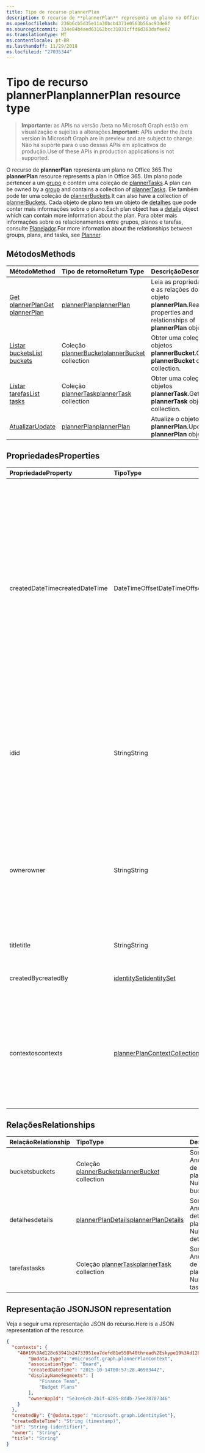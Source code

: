 ```yaml
---
title: Tipo de recurso plannerPlan
description: O recurso de **plannerPlan** representa um plano no Office 365. Um plano pode pertencer a um grupo e contém uma coleção de plannerTasks. Ele também pode ter uma coleção de plannerBuckets. Cada objeto de plano tem um objeto de detalhes que pode conter mais informações sobre o plano. Para obter mais informações sobre os relacionamentos entre grupos, planos e tarefas, consulte planejador.
ms.openlocfilehash: 236b6cb5d35e11a30bcb4371e0563b56ac93de8f
ms.sourcegitcommit: 334e84b4aed63162bcc31831cffd6d363dafee02
ms.translationtype: MT
ms.contentlocale: pt-BR
ms.lasthandoff: 11/29/2018
ms.locfileid: "27035344"
---
```

# <a name="plannerplan-resource-type"></a><span data-ttu-id="6cda8-107">Tipo de recurso plannerPlan</span><span class="sxs-lookup"><span data-stu-id="6cda8-107">plannerPlan resource type</span></span>

> <span data-ttu-id="6cda8-108">**Importante:** as APIs na versão /beta no Microsoft Graph estão em visualização e sujeitas a alterações.</span><span class="sxs-lookup"><span data-stu-id="6cda8-108">**Important:** APIs under the /beta version in Microsoft Graph are in preview and are subject to change.</span></span> <span data-ttu-id="6cda8-109">Não há suporte para o uso dessas APIs em aplicativos de produção.</span><span class="sxs-lookup"><span data-stu-id="6cda8-109">Use of these APIs in production applications is not supported.</span></span>

<span data-ttu-id="6cda8-110">O recurso de **plannerPlan** representa um plano no Office 365.</span><span class="sxs-lookup"><span data-stu-id="6cda8-110">The **plannerPlan** resource represents a plan in Office 365.</span></span> <span data-ttu-id="6cda8-111">Um plano pode pertencer a um [grupo](group.md) e contém uma coleção de [plannerTasks](plannertask.md).</span><span class="sxs-lookup"><span data-stu-id="6cda8-111">A plan can be owned by a [group](group.md) and contains a collection of [plannerTasks](plannertask.md).</span></span> <span data-ttu-id="6cda8-112">Ele também pode ter uma coleção de [plannerBuckets](plannerbucket.md).</span><span class="sxs-lookup"><span data-stu-id="6cda8-112">It can also have a collection of [plannerBuckets](plannerbucket.md).</span></span> <span data-ttu-id="6cda8-113">Cada objeto de plano tem um objeto de [detalhes](plannerplandetails.md) que pode conter mais informações sobre o plano.</span><span class="sxs-lookup"><span data-stu-id="6cda8-113">Each plan object has a [details](plannerplandetails.md) object which can contain more information about the plan.</span></span> <span data-ttu-id="6cda8-114">Para obter mais informações sobre os relacionamentos entre grupos, planos e tarefas, consulte [Planejador](planner-overview.md).</span><span class="sxs-lookup"><span data-stu-id="6cda8-114">For more information about the relationships between groups, plans, and tasks, see [Planner](planner-overview.md).</span></span>



## <a name="methods"></a><span data-ttu-id="6cda8-115">Métodos</span><span class="sxs-lookup"><span data-stu-id="6cda8-115">Methods</span></span>

| <span data-ttu-id="6cda8-116">Método</span><span class="sxs-lookup"><span data-stu-id="6cda8-116">Method</span></span>           | <span data-ttu-id="6cda8-117">Tipo de retorno</span><span class="sxs-lookup"><span data-stu-id="6cda8-117">Return Type</span></span>    |<span data-ttu-id="6cda8-118">Descrição</span><span class="sxs-lookup"><span data-stu-id="6cda8-118">Description</span></span>|
|:---------------|:--------|:----------|
|[<span data-ttu-id="6cda8-119">Get plannerPlan</span><span class="sxs-lookup"><span data-stu-id="6cda8-119">Get plannerPlan</span></span>](../api/plannerplan-get.md) | [<span data-ttu-id="6cda8-120">plannerPlan</span><span class="sxs-lookup"><span data-stu-id="6cda8-120">plannerPlan</span></span>](plannerplan.md) |<span data-ttu-id="6cda8-121">Leia as propriedades e as relações do objeto **plannerPlan**.</span><span class="sxs-lookup"><span data-stu-id="6cda8-121">Read properties and relationships of **plannerPlan** object.</span></span>|
|[<span data-ttu-id="6cda8-122">Listar buckets</span><span class="sxs-lookup"><span data-stu-id="6cda8-122">List buckets</span></span>](../api/plannerplan-list-buckets.md) |<span data-ttu-id="6cda8-123">Coleção [plannerBucket](plannerbucket.md)</span><span class="sxs-lookup"><span data-stu-id="6cda8-123">[plannerBucket](plannerbucket.md) collection</span></span>| <span data-ttu-id="6cda8-124">Obter uma coleção de objetos **plannerBucket**.</span><span class="sxs-lookup"><span data-stu-id="6cda8-124">Get a **plannerBucket** object collection.</span></span>|
|[<span data-ttu-id="6cda8-125">Listar tarefas</span><span class="sxs-lookup"><span data-stu-id="6cda8-125">List tasks</span></span>](../api/plannerplan-list-tasks.md) |<span data-ttu-id="6cda8-126">Coleção [plannerTask](plannertask.md)</span><span class="sxs-lookup"><span data-stu-id="6cda8-126">[plannerTask](plannertask.md) collection</span></span>| <span data-ttu-id="6cda8-127">Obter uma coleção de objetos **plannerTask**.</span><span class="sxs-lookup"><span data-stu-id="6cda8-127">Get a **plannerTask** object collection.</span></span>|
|[<span data-ttu-id="6cda8-128">Atualizar</span><span class="sxs-lookup"><span data-stu-id="6cda8-128">Update</span></span>](../api/plannerplan-update.md) | [<span data-ttu-id="6cda8-129">plannerPlan</span><span class="sxs-lookup"><span data-stu-id="6cda8-129">plannerPlan</span></span>](plannerplan.md) |<span data-ttu-id="6cda8-130">Atualize o objeto **plannerPlan**.</span><span class="sxs-lookup"><span data-stu-id="6cda8-130">Update **plannerPlan** object.</span></span> |

## <a name="properties"></a><span data-ttu-id="6cda8-131">Propriedades</span><span class="sxs-lookup"><span data-stu-id="6cda8-131">Properties</span></span>
| <span data-ttu-id="6cda8-132">Propriedade</span><span class="sxs-lookup"><span data-stu-id="6cda8-132">Property</span></span>     | <span data-ttu-id="6cda8-133">Tipo</span><span class="sxs-lookup"><span data-stu-id="6cda8-133">Type</span></span>   |<span data-ttu-id="6cda8-134">Descrição</span><span class="sxs-lookup"><span data-stu-id="6cda8-134">Description</span></span>|
|:---------------|:--------|:----------|
|<span data-ttu-id="6cda8-135">createdDateTime</span><span class="sxs-lookup"><span data-stu-id="6cda8-135">createdDateTime</span></span>|<span data-ttu-id="6cda8-136">DateTimeOffset</span><span class="sxs-lookup"><span data-stu-id="6cda8-136">DateTimeOffset</span></span>|<span data-ttu-id="6cda8-p104">Somente leitura. A data e a hora que o plano foi criado. O tipo Timestamp representa informações de data e hora usando o formato ISO 8601 e está sempre no horário UTC. Por exemplo, meia-noite em UTC no dia 1º de janeiro de 2014 teria esta aparência: `'2014-01-01T00:00:00Z'`</span><span class="sxs-lookup"><span data-stu-id="6cda8-p104">Read-only. Date and time at which the plan is created. The Timestamp type represents date and time information using ISO 8601 format and is always in UTC time. For example, midnight UTC on Jan 1, 2014 would look like this: `'2014-01-01T00:00:00Z'`</span></span>|
|<span data-ttu-id="6cda8-141">id</span><span class="sxs-lookup"><span data-stu-id="6cda8-141">id</span></span>|<span data-ttu-id="6cda8-142">String</span><span class="sxs-lookup"><span data-stu-id="6cda8-142">String</span></span>| <span data-ttu-id="6cda8-143">Somente leitura.</span><span class="sxs-lookup"><span data-stu-id="6cda8-143">Read-only.</span></span> <span data-ttu-id="6cda8-144">ID do plano.</span><span class="sxs-lookup"><span data-stu-id="6cda8-144">ID of the plan.</span></span> <span data-ttu-id="6cda8-145">É 28 caracteres longos e diferencia maiusculas de minúsculas.</span><span class="sxs-lookup"><span data-stu-id="6cda8-145">It is 28 characters long and case-sensitive.</span></span> <span data-ttu-id="6cda8-146">[Validação de formato](tasks-identifiers-disclaimer.md) é feita no serviço.</span><span class="sxs-lookup"><span data-stu-id="6cda8-146">[Format validation](tasks-identifiers-disclaimer.md) is done on the service.</span></span>|
|<span data-ttu-id="6cda8-147">owner</span><span class="sxs-lookup"><span data-stu-id="6cda8-147">owner</span></span>|<span data-ttu-id="6cda8-148">String</span><span class="sxs-lookup"><span data-stu-id="6cda8-148">String</span></span>|<span data-ttu-id="6cda8-149">ID do [grupo](group.md) que possui o plano.</span><span class="sxs-lookup"><span data-stu-id="6cda8-149">ID of the [Group](group.md) that owns the plan.</span></span> <span data-ttu-id="6cda8-150">Um grupo válido deve existir antes que esse campo pode ser definido.</span><span class="sxs-lookup"><span data-stu-id="6cda8-150">A valid group must exist before this field can be set.</span></span> <span data-ttu-id="6cda8-151">Depois que ele for definido, essa propriedade não pode ser atualizada.</span><span class="sxs-lookup"><span data-stu-id="6cda8-151">After it is set, this property can’t be updated.</span></span>|
|<span data-ttu-id="6cda8-152">title</span><span class="sxs-lookup"><span data-stu-id="6cda8-152">title</span></span>|<span data-ttu-id="6cda8-153">String</span><span class="sxs-lookup"><span data-stu-id="6cda8-153">String</span></span>|<span data-ttu-id="6cda8-p107">Obrigatório. Título do plano.</span><span class="sxs-lookup"><span data-stu-id="6cda8-p107">Required. Title of the plan.</span></span>|
|<span data-ttu-id="6cda8-156">createdBy</span><span class="sxs-lookup"><span data-stu-id="6cda8-156">createdBy</span></span>|[<span data-ttu-id="6cda8-157">identitySet</span><span class="sxs-lookup"><span data-stu-id="6cda8-157">identitySet</span></span>](identityset.md)|<span data-ttu-id="6cda8-p108">Somente leitura. O usuário que criou o plano.</span><span class="sxs-lookup"><span data-stu-id="6cda8-p108">Read-only. The user who created the plan.</span></span>|
|<span data-ttu-id="6cda8-160">contextos</span><span class="sxs-lookup"><span data-stu-id="6cda8-160">contexts</span></span>|[<span data-ttu-id="6cda8-161">plannerPlanContextCollection</span><span class="sxs-lookup"><span data-stu-id="6cda8-161">plannerPlanContextCollection</span></span>](plannerplancontextcollection.md)| <span data-ttu-id="6cda8-162">Somente leitura.</span><span class="sxs-lookup"><span data-stu-id="6cda8-162">Read-only.</span></span> <span data-ttu-id="6cda8-163">Experiências de usuário adicional no qual este plano for usado, representado como entradas de [plannerPlanContext](plannerplancontext.md) .</span><span class="sxs-lookup"><span data-stu-id="6cda8-163">Additional user experiences in which this plan is used, represented as [plannerPlanContext](plannerplancontext.md) entries.</span></span>|

## <a name="relationships"></a><span data-ttu-id="6cda8-164">Relações</span><span class="sxs-lookup"><span data-stu-id="6cda8-164">Relationships</span></span>
| <span data-ttu-id="6cda8-165">Relação</span><span class="sxs-lookup"><span data-stu-id="6cda8-165">Relationship</span></span> | <span data-ttu-id="6cda8-166">Tipo</span><span class="sxs-lookup"><span data-stu-id="6cda8-166">Type</span></span>   |<span data-ttu-id="6cda8-167">Descrição</span><span class="sxs-lookup"><span data-stu-id="6cda8-167">Description</span></span>|
|:---------------|:--------|:----------|
|<span data-ttu-id="6cda8-168">buckets</span><span class="sxs-lookup"><span data-stu-id="6cda8-168">buckets</span></span>|<span data-ttu-id="6cda8-169">Coleção [plannerBucket](plannerbucket.md)</span><span class="sxs-lookup"><span data-stu-id="6cda8-169">[plannerBucket](plannerbucket.md) collection</span></span>| <span data-ttu-id="6cda8-p110">Somente leitura. Anulável. A coleção de buckets no plano.</span><span class="sxs-lookup"><span data-stu-id="6cda8-p110">Read-only. Nullable. Collection of buckets in the plan.</span></span>|
|<span data-ttu-id="6cda8-173">detalhes</span><span class="sxs-lookup"><span data-stu-id="6cda8-173">details</span></span>|[<span data-ttu-id="6cda8-174">plannerPlanDetails</span><span class="sxs-lookup"><span data-stu-id="6cda8-174">plannerPlanDetails</span></span>](plannerplandetails.md)| <span data-ttu-id="6cda8-p111">Somente leitura. Anulável. Outros detalhes sobre o plano.</span><span class="sxs-lookup"><span data-stu-id="6cda8-p111">Read-only. Nullable. Additional details about the plan.</span></span>|
|<span data-ttu-id="6cda8-178">tarefas</span><span class="sxs-lookup"><span data-stu-id="6cda8-178">tasks</span></span>|<span data-ttu-id="6cda8-179">Coleção [plannerTask](plannertask.md)</span><span class="sxs-lookup"><span data-stu-id="6cda8-179">[plannerTask](plannertask.md) collection</span></span>| <span data-ttu-id="6cda8-p112">Somente leitura. Anulável. A coleção de tarefas no plano.</span><span class="sxs-lookup"><span data-stu-id="6cda8-p112">Read-only. Nullable. Collection of tasks in the plan.</span></span>|

## <a name="json-representation"></a><span data-ttu-id="6cda8-183">Representação JSON</span><span class="sxs-lookup"><span data-stu-id="6cda8-183">JSON representation</span></span>

<span data-ttu-id="6cda8-184">Veja a seguir uma representação JSON do recurso.</span><span class="sxs-lookup"><span data-stu-id="6cda8-184">Here is a JSON representation of the resource.</span></span>

<!-- {
  "blockType": "resource",
  "optionalProperties": [

  ],
  "@odata.type": "microsoft.graph.plannerPlan"
}-->

```json
{
  "contexts": {
    "48#19%3Ad128c63941b24733951ea7defd81e550%40thread%2Eskype19%3Ad128c63941b24733951ea7defd81e550%40thread%2Eskype": {
        "@odata.type": "#microsoft.graph.plannerPlanContext",
        "associationType": "Board",
        "createdDateTime": "2015-10-14T00:57:28.4698344Z",
        "displayNameSegments": [
            "Finance Team",
            "Budget Plans"
        ],
        "ownerAppId": "5e3ce6c0-2b1f-4285-8d4b-75ee78787346"
    }
  },
  "createdBy": {"@odata.type": "microsoft.graph.identitySet"},
  "createdDateTime": "String (timestamp)",
  "id": "String (identifier)",
  "owner": "String",
  "title": "String"
}

```

<!-- uuid: 8fcb5dbc-d5aa-4681-8e31-b001d5168d79
2015-10-25 14:57:30 UTC -->
<!-- {
  "type": "#page.annotation",
  "description": "plannerPlan resource",
  "keywords": "",
  "section": "documentation",
  "tocPath": ""
}-->